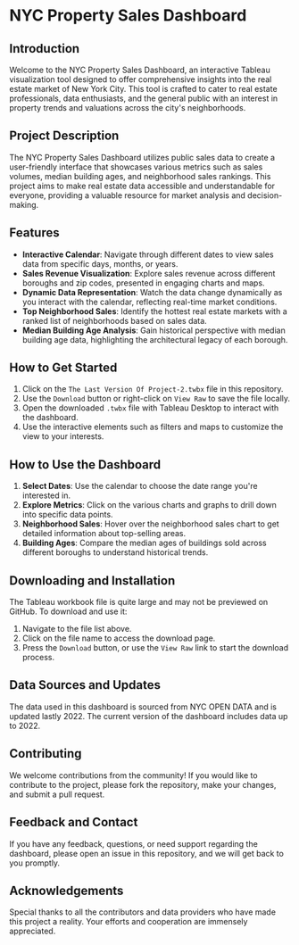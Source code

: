 # NYC Property Sales Dashboard

## Introduction
Welcome to the NYC Property Sales Dashboard, an interactive Tableau visualization tool designed to offer comprehensive insights into the real estate market of New York City. This tool is crafted to cater to real estate professionals, data enthusiasts, and the general public with an interest in property trends and valuations across the city's neighborhoods.

## Project Description
The NYC Property Sales Dashboard utilizes public sales data to create a user-friendly interface that showcases various metrics such as sales volumes, median building ages, and neighborhood sales rankings. This project aims to make real estate data accessible and understandable for everyone, providing a valuable resource for market analysis and decision-making.

## Features
- **Interactive Calendar**: Navigate through different dates to view sales data from specific days, months, or years.
- **Sales Revenue Visualization**: Explore sales revenue across different boroughs and zip codes, presented in engaging charts and maps.
- **Dynamic Data Representation**: Watch the data change dynamically as you interact with the calendar, reflecting real-time market conditions.
- **Top Neighborhood Sales**: Identify the hottest real estate markets with a ranked list of neighborhoods based on sales data.
- **Median Building Age Analysis**: Gain historical perspective with median building age data, highlighting the architectural legacy of each borough.

## How to Get Started
1. Click on the `The Last Version Of Project-2.twbx` file in this repository.
2. Use the `Download` button or right-click on `View Raw` to save the file locally.
3. Open the downloaded `.twbx` file with Tableau Desktop to interact with the dashboard.
4. Use the interactive elements such as filters and maps to customize the view to your interests.

## How to Use the Dashboard
1. **Select Dates**: Use the calendar to choose the date range you're interested in.
2. **Explore Metrics**: Click on the various charts and graphs to drill down into specific data points.
3. **Neighborhood Sales**: Hover over the neighborhood sales chart to get detailed information about top-selling areas.
4. **Building Ages**: Compare the median ages of buildings sold across different boroughs to understand historical trends.

## Downloading and Installation
The Tableau workbook file is quite large and may not be previewed on GitHub. To download and use it:
1. Navigate to the file list above.
2. Click on the file name to access the download page.
3. Press the `Download` button, or use the `View Raw` link to start the download process.

## Data Sources and Updates
The data used in this dashboard is sourced from NYC OPEN DATA and is updated lastly 2022. The current version of the dashboard includes data up to 2022.

## Contributing
We welcome contributions from the community! If you would like to contribute to the project, please fork the repository, make your changes, and submit a pull request.

## Feedback and Contact
If you have any feedback, questions, or need support regarding the dashboard, please open an issue in this repository, and we will get back to you promptly.

## Acknowledgements
Special thanks to all the contributors and data providers who have made this project a reality. Your efforts and cooperation are immensely appreciated.


